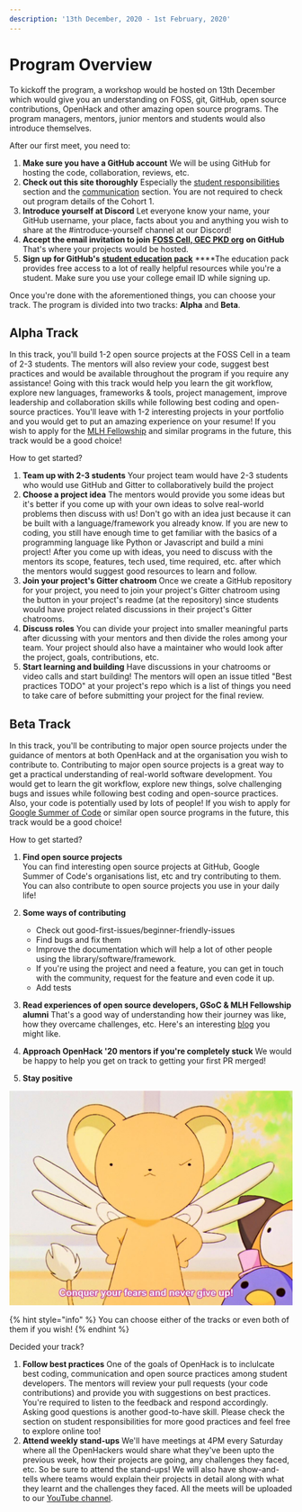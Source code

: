 ```yaml
---
description: '13th December, 2020 - 1st February, 2020'
---
```


# Program Overview

To kickoff the program, a workshop would be hosted on 13th December which would give you an understanding on FOSS, git, GitHub, open source contributions, OpenHack and other amazing open source programs. The program managers, mentors, junior mentors and students would also introduce themselves.

After our first meet, you need to:

1. **Make sure you have a GitHub account** We will be using GitHub for hosting the code, collaboration, reviews, etc. 
2. **Check out this site thoroughly** Especially the [student responsibilities](https://openhack.gitbook.io/openhack-20/responsibilities/students) section and the [communication](https://openhack.gitbook.io/openhack-20/cohort-2/communication) section. You are not required to check out program details of the Cohort 1. 
3. **Introduce yourself at Discord** Let everyone know your name, your GitHub username, your place, facts about you and anything you wish to share at the \#introduce-yourself channel at our Discord! 
4. **Accept the email invitation to join** [**FOSS Cell, GEC PKD org**](https://github.com/FOSS-Cell-GECPKD) **on GitHub** That's where your projects would be hosted. 
5. **Sign up for GitHub's** [**student education pack**](https://education.github.com/pack) ****The education pack provides free access to a lot of really helpful resources while you're a student. Make sure you use your college email ID while signing up.

Once you're done with the aforementioned things, you can choose your track. The program is divided into two tracks: **Alpha** and **Beta**.

## Alpha Track

In this track, you'll build 1-2 open source projects at the FOSS Cell in a team of 2-3 students. The mentors will also review your code, suggest best practices and would be available throughout the program if you require any assistance! Going with this track would help you learn the git workflow, explore new languages, frameworks & tools, project management, improve leadership and collaboration skills while following best coding and open-source practices. You'll leave with 1-2 interesting projects in your portfolio and you would get to put an amazing experience on your resume! If you wish to apply for the [MLH Fellowship](https://fellowship.mlh.io/) and similar programs in the future, this track would be a good choice!

How to get started?

1. **Team up with 2-3 students** Your project team would have 2-3 students who would use GitHub and Gitter to collaboratively build the project 
2. **Choose a project idea** The mentors would provide you some ideas but it's better if you come up with your own ideas to solve real-world problems then discuss with us! Don't go with an idea just because it can be built with a language/framework you already know. If you are new to coding, you still have enough time to get familiar with the basics of a programming language like Python or Javascript and build a mini project! After you come up with ideas, you need to discuss with the mentors its scope, features, tech used, time required, etc. after which the mentors would suggest good resources to learn and follow. 
3. **Join your project's Gitter chatroom** Once we create a GitHub repository for your project, you need to join your project's Gitter chatroom using the button in your project's readme \(at the repository\) since students would have project related discussions in their project's Gitter chatrooms. 
4. **Discuss roles** You can divide your project into smaller meaningful parts after dicussing with your mentors and then divide the roles among your team. Your project should also have a maintainer who would look after the project, goals, contributions, etc. 
5. **Start learning and building** Have discussions in your chatrooms or video calls and start building! The mentors will open an issue titled "Best practices TODO" at your project's repo which is a list of things you need to take care of before submitting your project for the final review.

## Beta Track

In this track, you'll be contributing to major open source projects under the guidance of mentors at both OpenHack and at the organisation you wish to contribute to. Contributing to major open source projects is a great way to get a practical understanding of real-world software development. You would get to learn the git workflow, explore new things, solve challenging bugs and issues while following best coding and open-source practices. Also, your code is potentially used by lots of people! If you wish to apply for [Google Summer of Code](https://summerofcode.withgoogle.com/) or similar open source programs in the future, this track would be a good choice!

How to get started?

1. **Find open source projects**  
   You can find interesting open source projects at GitHub, Google Summer of Code's organisations list, etc and try contributing to them. You can also contribute to open source projects you use in your daily life!

2. **Some ways of contributing**
   * Check out good-first-issues/beginner-friendly-issues
   * Find bugs and fix them
   * Improve the documentation which will help a lot of other people using the library/software/framework.
   * If you're using the project and need a feature, you can get in touch with the community, request for the feature and even code it up.
   * Add tests 
3. **Read experiences of open source developers, GSoC & MLH Fellowship alumni** That's a good way of understanding how their journey was like, how they overcame challenges, etc. Here's an interesting [blog](https://www.cncf.io/spotlights/cncf-maintainer-spotlight-goutham-veeramachaneni/) you might like. 
4. **Approach OpenHack '20 mentors if you're completely stuck** We would be happy to help you get on track to getting your first PR merged! 
5. **Stay positive**

![](../.gitbook/assets/never-give-up.jpeg)

{% hint style="info" %}
You can choose either of the tracks or even both of them if you wish!
{% endhint %}

Decided your track?

1. **Follow best practices** One of the goals of OpenHack is to inclulcate best coding, communication and open source practices among student developers. The mentors will review your pull requests \(your code contributions\) and provide you with suggestions on best practices. You're required to listen to the feedback and respond accordingly. Asking good questions is another good-to-have skill. Please check the section on student responsibilities for more good practices and feel free to explore online too! 
2. **Attend weekly stand-ups** We'll have meetings at 4PM every Saturday where all the OpenHackers would share what they've been upto the previous week, how their projects are going, any challenges they faced, etc. So be sure to attend the stand-ups! We will also have show-and-tells where teams would explain their projects in detail along with what they learnt and the challenges they faced. All the meets will be uploaded to our [YouTube channel](https://www.youtube.com/channel/UCWFTHKmCRTlBx-XWhHuGSKg).

